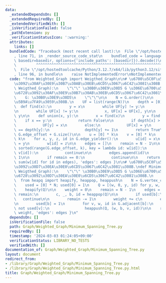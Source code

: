 ```yaml
---
data:
  _extendedDependsOn: []
  _extendedRequiredBy: []
  _extendedVerifiedWith: []
  _isVerificationFailed: false
  _pathExtension: py
  _verificationStatusIcon: ':warning:'
  attributes:
    links: []
  bundledCode: "Traceback (most recent call last):\n  File \"/opt/hostedtoolcache/Python/3.12.7/x64/lib/python3.12/site-packages/onlinejudge_verify/documentation/build.py\"\
    , line 71, in _render_source_code_stat\n    bundled_code = language.bundle(stat.path,\
    \ basedir=basedir, options={'include_paths': [basedir]}).decode()\n          \
    \         ^^^^^^^^^^^^^^^^^^^^^^^^^^^^^^^^^^^^^^^^^^^^^^^^^^^^^^^^^^^^^^^^^^^^^^^^^^^^^^^^^\n\
    \  File \"/opt/hostedtoolcache/Python/3.12.7/x64/lib/python3.12/site-packages/onlinejudge_verify/languages/python.py\"\
    , line 96, in bundle\n    raise NotImplementedError\nNotImplementedError\n"
  code: "from Weighted_Graph import Weigthed_Graph\n\n# \u6700\u5C0F\u5168\u57DF\u6728\
    \u3092\u30AF\u30E9\u30B7\u30AB\u30EB\u6CD5\u3067\u6C42\u3081\u308B.\ndef Minimum_Spanning_Tree_by_Kruskal(G:\
    \ Weigthed_Graph):\n    \"\"\" \u30B0\u30E9\u30D5 G \u306E\u6700\u5C0F\u5168\u57DF\
    \u6728\u3092\u30AF\u30E9\u30B7\u30AB\u30EB\u6CD5\u3067\u6C42\u3081\u308B.\n\n\
    \    G: \u30B0\u30E9\u30D5\n    \"\"\"\n\n    N = G.order()\n\n    #Union-Find\u3092\
    \u5B9A\u7FA9\u3059\u308B.\n    UF = list(range(N))\n    depth = [0] * N\n\n  \
    \  def find(x):\n        y = x\n        while UF[y] != y:\n            y = UF[y]\n\
    \n        while UF[x] != y:\n            x, UF[x] = UF[x], y\n\n        return\
    \ y\n\n    def union(x, y):\n        x = find(x)\n        y = find(y)\n\n    \
    \    if x == y:\n            return False\n\n        if depth[x] > depth[y]:\n\
    \            UF[y] = x\n        else:\n            UF[x] = y\n            if depth[x]\
    \ == depth[y]:\n                depth[y] += 1\n        return True\n\n    k =\
    \ G.edge_offset + G.size()\n\n    u = [0] * k\n    v = [0] * k\n    w = [0] *\
    \ k\n    for x, y, z, id in G.edge_yielder():\n        u[id] = x\n        v[id]\
    \ = y\n        w[id] = z\n\n    edges = []\n    remain = N - 1\n\n    for id in\
    \ sorted(range(G.edge_offset, k), key = lambda id: w[id]):\n        if not union(u[id],\
    \ v[id]):\n            continue\n\n        edges.append(id)\n        remain -=\
    \ 1\n\n        if remain == 0:\n            continue\n\n    return { 'weight':\
    \ sum(w[id] for id in edges), 'edges': edges }\n\n# \u6700\u5C0F\u5168\u57DF\u6728\
    \u3092\u30D7\u30EA\u30E0\u6CD5\u3067\u6C42\u3081\u308B.\ndef Minimum_Spanning_Tree_by_Prim(G:\
    \ Weigthed_Graph):\n    \"\"\" \u30B0\u30E9\u30D5 G \u306E\u6700\u5C0F\u5168\u57DF\
    \u6728\u3092\u30D7\u30EA\u30E0\u6CD5\u3067\u6C42\u3081\u308B.\n    \"\"\"\n  \
    \  from heapq import heapify, heappop, heappush\n    N = G.vertex_count()\n\n\
    \    used = [0] * N; used[0] = 1\n    Q = [(w, 0, y, id) for y, w, id in G.adjacent[0]]\n\
    \    heapify(Q)\n\n    weight = 0\n    remain = N - 1\n    edges = []\n\n    while\
    \ remain:\n        c, _, b, id = heappop(Q)\n\n        if used[b]:\n         \
    \   continue\n\n        remain -= 1\n        weight += c\n        edges.append(id)\n\
    \n        used[b] = 1\n        for v, w, id in G.adjacent[b]:\n            if\
    \ not used[v]:\n                heappush(Q, (w, b, v, id))\n\n    return { 'weight':\
    \ weight, 'edges': edges }\n"
  dependsOn: []
  isVerificationFile: false
  path: Graph/Weighted_Graph/Minimum_Spanning_Tree.py
  requiredBy: []
  timestamp: '2024-03-03 01:24:05+09:00'
  verificationStatus: LIBRARY_NO_TESTS
  verifiedWith: []
documentation_of: Graph/Weighted_Graph/Minimum_Spanning_Tree.py
layout: document
redirect_from:
- /library/Graph/Weighted_Graph/Minimum_Spanning_Tree.py
- /library/Graph/Weighted_Graph/Minimum_Spanning_Tree.py.html
title: Graph/Weighted_Graph/Minimum_Spanning_Tree.py
---
```

